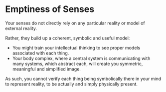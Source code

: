 # Emptiness of Senses

Your senses do not directly rely on any particular reality or model of external reality.

Rather, they build up a coherent, symbolic and useful model:
- You might train your intellectual thinking to see proper models associated with each thing.
- Your body complex, where a central system is communicating with many systems, which abstract each, will create you symmetric, meaningful and simplified image.

As such, you cannot verify each thing being symbolically there in your mind to represent reality, to be actually and simply physically present.
